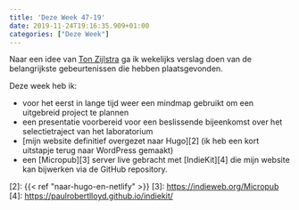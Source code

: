 ```yaml
---
title: 'Deze Week 47-19'
date: 2019-11-24T19:16:35.909+01:00
categories: ["Deze Week"]
---
```

Naar een idee van [Ton Zijlstra][1] ga ik wekelijks verslag doen van de belangrijkste gebeurtenissen die hebben plaatsgevonden. 

Deze week heb ik:

* voor het eerst in lange tijd weer een mindmap gebruikt om een uitgebreid project te plannen
* een presentatie voorbereid voor een beslissende bijeenkomst over het selectietraject van het laboratorium
* [mijn website definitief overgezet naar Hugo][2] (ik heb een kort uitstapje terug naar WordPress gemaakt)
* een [Micropub][3] server live gebracht met [IndieKit][4] die mijn website kan bijwerken via de GitHub repository.
  
[1]: https://zylstra.org
[2]: {{< ref "naar-hugo-en-netlify" >}}
[3]: https://indieweb.org/Micropub
[4]: https://paulrobertlloyd.github.io/indiekit/
